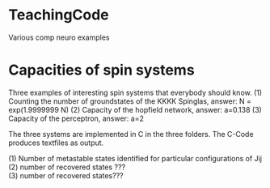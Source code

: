 # TeachingCode
 Various comp neuro examples 


# Capacities of spin systems

Three examples of interesting spin systems that everybody should know.
(1) Counting the number of groundstates of the KKKK Spinglas, answer:
	N = exp(1.9999999 N)
(2) Capacity of the hopfield network, answer:
	 a=0.138
(3) Capacity of the perceptron, answer:
	 a=2

The three systems are implemented in C in the three folders. The C-Code produces textfiles as output.

(1) Number of metastable states identified for particular configurations of Jij
(2) number of recovered states ???\
(3) number of recovered states???